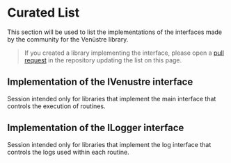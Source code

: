 # Curated List

This section will be used to list the implementations of the interfaces made by the community for the Venüstre library.

> If you created a library implementing the interface, please open a [pull request](https://github.com/isaqueveras/venustre/pulls) in the repository updating the list on this page.

## Implementation of the IVenustre interface

Session intended only for libraries that implement the main interface that controls the execution of routines.

<!-- Example -->
<!-- - [Venustre Grafana Events:]() envia os dados para o grafana. -->


## Implementation of the ILogger interface

Session intended only for libraries that implement the log interface that controls the logs used within each routine.

<!-- Example -->
<!-- - [Venustre Zap Logger:]() envia os dados para o grafana. -->
